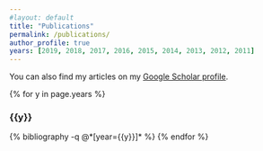 ```yaml
---
#layout: default
title: "Publications"
permalink: /publications/
author_profile: true
years: [2019, 2018, 2017, 2016, 2015, 2014, 2013, 2012, 2011]
---
```

You can also find my articles on my [Google Scholar profile](https://scholar.google.ch/citations?user=Ov2iGjsAAAAJ&hl=en).

{% for y in page.years %}
  <h3  id="{{y}}" class="pubyear">{{y}}</h3>
  {% bibliography -q @*[year={{y}}]* %}
{% endfor %}
